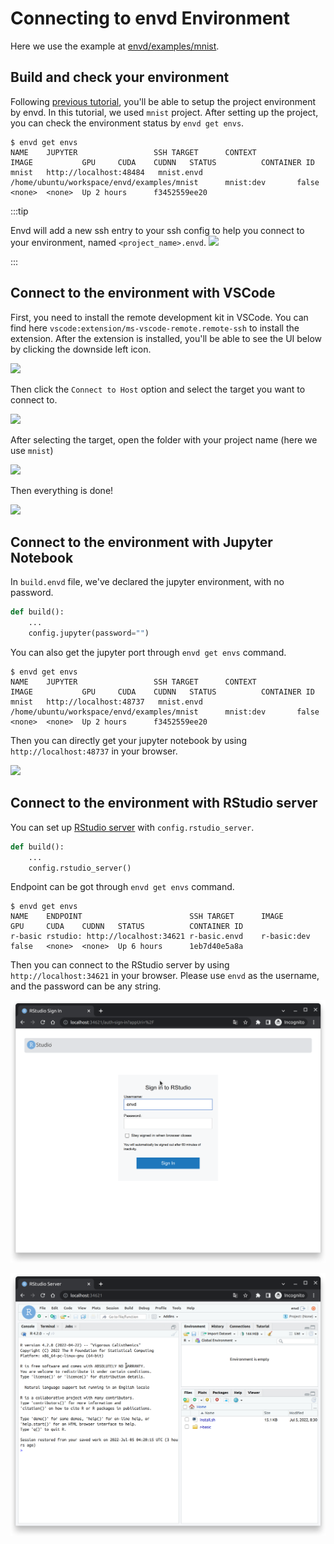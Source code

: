 # Connecting to envd Environment

Here we use the example at [envd/examples/mnist](https://github.com/tensorchord/envd/tree/main/examples/mnist).

## Build and check your environment

Following [previous tutorial](/build-envd/build-envd), you'll be able to setup the project environment by envd. In this tutorial, we used `mnist` project.
After setting up the project, you can check the environment status by `envd get envs`.

```
$ envd get envs
NAME    JUPYTER                 SSH TARGET      CONTEXT                                         IMAGE           GPU     CUDA    CUDNN   STATUS          CONTAINER ID 
mnist   http://localhost:48484   mnist.envd      /home/ubuntu/workspace/envd/examples/mnist      mnist:dev       false   <none>  <none>  Up 2 hours      f3452559ee20
```


:::tip

Envd will add a new ssh entry to your ssh config to help you connect to your environment, named `<project_name>.envd`.
![](./assets/sshentry.jpg)

:::

## Connect to the environment with VSCode

First, you need to install the remote development kit in VSCode. You can find here `vscode:extension/ms-vscode-remote.remote-ssh` to install the extension. After the extension is installed, you'll be able to see the UI below by clicking the downside left icon.

![](./assets/vscodessh.png)

Then click the `Connect to Host` option and select the target you want to connect to.

![](./assets/pj.png)

After selecting the target, open the folder with your project name (here we use `mnist`)

![](./assets/openfolder.jpg)

Then everything is done!

![](./assets/done.jpg)

## Connect to the environment with Jupyter Notebook

In `build.envd` file, we've declared the jupyter environment, with no password.

```python title=build.envd
def build():
    ...
    config.jupyter(password="")
```

You can also get the jupyter port through `envd get envs` command.

```
$ envd get envs
NAME    JUPYTER                 SSH TARGET      CONTEXT                                         IMAGE           GPU     CUDA    CUDNN   STATUS          CONTAINER ID 
mnist   http://localhost:48737   mnist.envd      /home/ubuntu/workspace/envd/examples/mnist      mnist:dev       false   <none>  <none>  Up 2 hours      f3452559ee20
```

Then you can directly get your jupyter notebook by using `http://localhost:48737` in your browser.

![](https://i.imgur.com/weg3v9p.png)

## Connect to the environment with RStudio server

You can set up [RStudio server](https://www.rstudio.com/products/rstudio/download-server/) with `config.rstudio_server`.

```python title=build.envd
def build():
    ...
    config.rstudio_server()
```

Endpoint can be got through `envd get envs` command.

```
$ envd get envs
NAME    ENDPOINT                        SSH TARGET      IMAGE           GPU     CUDA    CUDNN   STATUS          CONTAINER ID 
r-basic rstudio: http://localhost:34621 r-basic.envd    r-basic:dev     false   <none>  <none>  Up 6 hours      1eb7d40e5a8a
```

Then you can connect to the RStudio server by using `http://localhost:34621` in your browser. Please use `envd` as the username, and the password can be any string.

![](./assets/rstudio.png)

![](./assets/rstudio-main.png)
